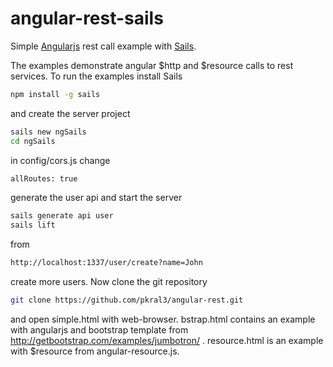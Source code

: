 # angular-rest-sails
Simple [Angularjs](https://angularjs.org) rest call example with [Sails](http://sailsjs.org).

The examples demonstrate angular $http and $resource calls to
rest services. To run the examples install Sails

```sh
npm install -g sails 
```

and create the server project

```sh
sails new ngSails
cd ngSails
```

in config/cors.js change 
```sh
allRoutes: true
```
generate the user api and start the server

```sh
sails generate api user
sails lift
```

from 

```sh
http://localhost:1337/user/create?name=John
```

create more users. Now clone the git repository

```sh
git clone https://github.com/pkral3/angular-rest.git
```

and open simple.html with web-browser. bstrap.html contains
an example with angularjs and bootstrap template from 
http://getbootstrap.com/examples/jumbotron/ . resource.html
is an example with $resource from angular-resource.js.
